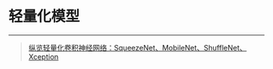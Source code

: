 

# 轻量化模型

---

> [纵览轻量化卷积神经网络：SqueezeNet、MobileNet、ShuffleNet、Xception](<https://www.jiqizhixin.com/articles/2018-01-08-6>)

